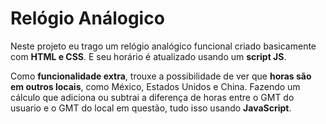 # Relógio Análogico

Neste projeto eu trago um relógio analógico funcional criado basicamente com **HTML e CSS**. E seu horário é atualizado usando um **script JS**.

Como **funcionalidade extra**, trouxe a possibilidade de ver que **horas são em outros locais**, como México, Estados Unidos e China. Fazendo um cálculo que adiciona ou subtrai a diferença de horas entre o GMT do usuario e o GMT do local em questão, tudo isso usando **JavaScript**.

